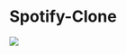 # Spotify-Clone
<img src="https://upload.wikimedia.org/wikipedia/commons/thumb/2/26/Spotify_logo_with_text.svg/1920px-Spotify_logo_with_text.svg.png">
